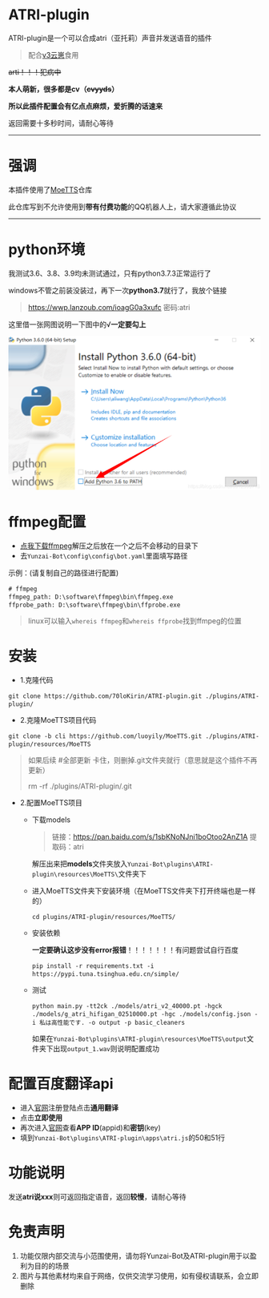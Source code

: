 # ATRI-plugin

ATRI-plugin是一个可以合成atri（亚托莉）声音并发送语音的插件

> 配合[v3云崽](https://github.com/Le-niao/Yunzai-Bot)食用

~~arti！！！犯病中~~

**本人萌新，很多都是cv（~~cvyyds~~）**

**所以此插件配置会有亿点点麻烦，爱折腾的话速来**

返回需要十多秒时间，请耐心等待

---

# 强调

本插件使用了[MoeTTS](https://github.com/luoyily/MoeTTS/tree/main)仓库

此仓库写到不允许使用到**带有付费功能**的QQ机器人上，请大家遵循此协议

---

# python环境

我测试3.6、3.8、3.9均未测试通过，只有python3.7.3正常运行了

windows不管之前装没装过，再下一次**python3.7**就行了，我放个链接

> https://wwp.lanzoub.com/ioagG0a3xufc
> 密码:atri

这里借一张网图说明一下图中的√**一定要勾上**

![image](https://github.com/70loKirin/ATRI-plugin/blob/main/readme_/1.png)

# ffmpeg配置

* [点我下载ffmpeg](https://wwp.lanzoub.com/ifhhC091vp3a)解压之后放在一个之后不会移动的目录下
* 去`Yunzai-Bot\config\config\bot.yaml`里面填写路径

示例：(请复制自己的路径进行配置)

```
# ffmpeg
ffmpeg_path: D:\software\ffmpeg\bin\ffmpeg.exe
ffprobe_path: D:\software\ffmpeg\bin\ffprobe.exe
```

> linux可以输入`whereis ffmpeg`和`whereis ffprobe`找到ffmpeg的位置

# 安装

* 1.克隆代码

```
git clone https://github.com/70loKirin/ATRI-plugin.git ./plugins/ATRI-plugin/
```

* 2.克隆MoeTTS项目代码

```
git clone -b cli https://github.com/luoyily/MoeTTS.git ./plugins/ATRI-plugin/resources/MoeTTS
```

> 如果后续 #全部更新 卡住，则删掉.git文件夹就行（意思就是这个插件不再更新）
>
> rm -rf ./plugins/ATRI-plugin/.git
>

* 2.配置MoeTTS项目

  * 下载models

    > 链接：https://pan.baidu.com/s/1sbKNoNJni1boOtoo2AnZ1A 
    > 提取码：atri

    解压出来把**models**文件夹放入`Yunzai-Bot\plugins\ATRI-plugin\resources\MoeTTS\`文件夹下

  * 进入MoeTTS文件夹下安装环境（在MoeTTS文件夹下打开终端也是一样的）

    ```
    cd plugins/ATRI-plugin/resources/MoeTTS/
    ```

  * 安装依赖

    **一定要确认这步没有error报错**！！！！！！！有问题尝试自行百度

    ```
    pip install -r requirements.txt -i https://pypi.tuna.tsinghua.edu.cn/simple/
    ```

  * 测试

    ```
    python main.py -tt2ck ./models/atri_v2_40000.pt -hgck ./models/g_atri_hifigan_02510000.pt -hgc ./models/config.json -i 私は高性能です. -o output -p basic_cleaners
    ```

    如果在`Yunzai-Bot\plugins\ATRI-plugin\resources\MoeTTS\output`文件夹下出现`output_1.wav`则说明配置成功

# 配置百度翻译api

* 进入[官网](http://api.fanyi.baidu.com/manage/developer)注册登陆点击**通用翻译**
* 点击**立即使用**
* 再次进入[官网](http://api.fanyi.baidu.com/manage/developer)查看**APP ID**(appid)和**密钥**(key)
* 填到`Yunzai-Bot\plugins\ATRI-plugin\apps\atri.js`的50和51行

# 功能说明

发送**atri说xxx**则可返回指定语音，返回**较慢**，请耐心等待

# 免责声明

1. 功能仅限内部交流与小范围使用，请勿将Yunzai-Bot及ATRI-plugin用于以盈利为目的的场景
3. 图片与其他素材均来自于网络，仅供交流学习使用，如有侵权请联系，会立即删除
